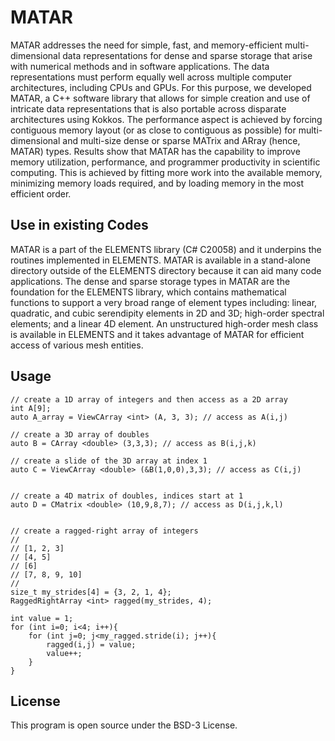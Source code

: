 # MATAR
MATAR addresses the need for simple, fast, and memory-efficient multi-dimensional data representations for dense and sparse storage that arise with numerical methods and in software applications. The data representations must perform equally well across multiple computer architectures, including CPUs and GPUs. For this purpose, we developed MATAR, a C++ software library that allows for simple creation and use of intricate data representations that is also portable across disparate architectures using Kokkos. The performance aspect is achieved by forcing contiguous memory layout (or as close to contiguous as possible) for multi-dimensional and multi-size dense or sparse MATrix and ARray (hence, MATAR) types. Results show that MATAR has the capability to improve memory utilization, performance, and programmer productivity in scientific computing. This is achieved by fitting more work into the available memory, minimizing memory loads required, and by loading memory in the most efficient order. 

## Use in existing Codes
MATAR is a part of the ELEMENTS library (C# C20058) and it underpins the routines implemented in ELEMENTS.  MATAR is available in a stand-alone directory outside of the ELEMENTS directory because it can aid many code applications.  The dense and sparse storage types in MATAR are the foundation for the ELEMENTS library, which contains mathematical functions to support a very broad range of element types including: linear, quadratic, and cubic serendipity elements in 2D and 3D; high-order spectral elements; and a linear 4D element. An unstructured high-order mesh class is available in ELEMENTS and it takes advantage of MATAR for efficient access of various mesh entities. 


## Usage
```
// create a 1D array of integers and then access as a 2D array
int A[9];
auto A_array = ViewCArray <int> (A, 3, 3); // access as A(i,j) 

// create a 3D array of doubles
auto B = CArray <double> (3,3,3); // access as B(i,j,k)

// create a slide of the 3D array at index 1
auto C = ViewCArray <double> (&B(1,0,0),3,3); // access as C(i,j)


// create a 4D matrix of doubles, indices start at 1 
auto D = CMatrix <double> (10,9,8,7); // access as D(i,j,k,l)


// create a ragged-right array of integers
//
// [1, 2, 3]
// [4, 5]
// [6]
// [7, 8, 9, 10]
//
size_t my_strides[4] = {3, 2, 1, 4};
RaggedRightArray <int> ragged(my_strides, 4);
    
int value = 1;
for (int i=0; i<4; i++){
    for (int j=0; j<my_ragged.stride(i); j++){
        ragged(i,j) = value;
        value++;
    }
}
```


## License
This program is open source under the BSD-3 License.

